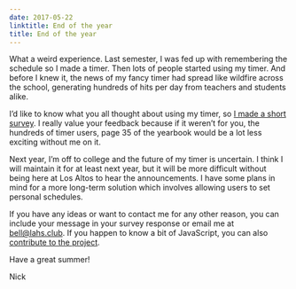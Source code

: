 ```yaml
---
date: 2017-05-22
linktitle: End of the year 
title: End of the year 
---
```

What a weird experience. Last semester, I was fed up with remembering the schedule so I made a timer. Then lots of people started using my timer. And before I knew it, the news of my fancy timer had spread like wildfire across the school, generating hundreds of hits per day from teachers and students alike.

I’d like to know what you all thought about using my timer, so [I made a short survey](https://goo.gl/forms/z0WEO9XZFKxJP9VG2). I really value your feedback because if it weren’t for you, the hundreds of timer users, page 35 of the yearbook would be a lot less exciting without me on it.

Next year, I’m off to college and the future of my timer is uncertain. I think I will maintain it for at least next year, but it will be more difficult without being here at Los Altos to hear the announcements. I have some plans in mind for a more long-term solution which involves allowing users to set personal schedules.

If you have any ideas or want to contact me for any other reason, you can include your message in your survey response or email me at [bell@lahs.club](mailto:bell@lahs.club). If you happen to know a bit of JavaScript, you can also [contribute to the project](https://github.com/nicolaschan/bell).

Have a great summer! 

Nick
